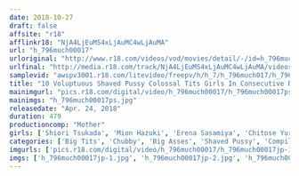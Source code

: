 ```yaml
---
date: 2018-10-27
draft: false
affsite: "r18"
afflinkr18: "NjA4LjEuMS4xLjAuMC4wLjAuMA"
url: "h_796much00017"
urloriginal: "http://www.r18.com/videos/vod/movies/detail/-/id=h_796much00017"
urlfinal: "http://media.r18.com/track/NjA4LjEuMS4xLjAuMC4wLjAuMA/videos/vod/movies/detail/-/id=h_796much00017"
samplevid: "awspv3001.r18.com/litevideo/freepv/h/h_7/h_796much017/h_796much017_dmb_w.mp4"
title: "10 Voluptuous Shaved Pussy Colossal Tits Girls In Consecutive Rounds Of Sex 8 Hours"
mainimgurl: "pics.r18.com/digital/video/h_796much00017/h_796much00017ps.jpg"
mainimgs: "h_796much00017ps.jpg"
releasedate: "Apr. 24, 2018"
duration: 479
productioncomp: "Mother"
girls: ['Shiori Tsukada', 'Mion Hazuki', 'Erena Sasamiya', 'Chitose Yura', 'Shizuka Nonami', 'Hasumi Kawaguchi', 'China Yukizome']
categories: ['Big Tits', 'Chubby', 'Big Asses', 'Shaved Pussy', 'Compilation', 'Over 4 Hours', 'Hi-Def']
imgurls: ['pics.r18.com/digital/video/h_796much00017/h_796much00017jp-1.jpg', 'pics.r18.com/digital/video/h_796much00017/h_796much00017jp-2.jpg', 'pics.r18.com/digital/video/h_796much00017/h_796much00017jp-3.jpg', 'pics.r18.com/digital/video/h_796much00017/h_796much00017jp-4.jpg', 'pics.r18.com/digital/video/h_796much00017/h_796much00017jp-5.jpg', 'pics.r18.com/digital/video/h_796much00017/h_796much00017jp-6.jpg', 'pics.r18.com/digital/video/h_796much00017/h_796much00017jp-7.jpg', 'pics.r18.com/digital/video/h_796much00017/h_796much00017jp-8.jpg', 'pics.r18.com/digital/video/h_796much00017/h_796much00017jp-9.jpg', 'pics.r18.com/digital/video/h_796much00017/h_796much00017jp-10.jpg', 'pics.r18.com/digital/video/h_796much00017/h_796much00017jp-11.jpg', 'pics.r18.com/digital/video/h_796much00017/h_796much00017jp-12.jpg', 'pics.r18.com/digital/video/h_796much00017/h_796much00017jp-13.jpg', 'pics.r18.com/digital/video/h_796much00017/h_796much00017jp-14.jpg', 'pics.r18.com/digital/video/h_796much00017/h_796much00017jp-15.jpg', 'pics.r18.com/digital/video/h_796much00017/h_796much00017jp-16.jpg', 'pics.r18.com/digital/video/h_796much00017/h_796much00017jp-17.jpg', 'pics.r18.com/digital/video/h_796much00017/h_796much00017jp-18.jpg', 'pics.r18.com/digital/video/h_796much00017/h_796much00017jp-19.jpg', 'pics.r18.com/digital/video/h_796much00017/h_796much00017jp-20.jpg']
imgs: ['h_796much00017jp-1.jpg', 'h_796much00017jp-2.jpg', 'h_796much00017jp-3.jpg', 'h_796much00017jp-4.jpg', 'h_796much00017jp-5.jpg', 'h_796much00017jp-6.jpg', 'h_796much00017jp-7.jpg', 'h_796much00017jp-8.jpg', 'h_796much00017jp-9.jpg', 'h_796much00017jp-10.jpg', 'h_796much00017jp-11.jpg', 'h_796much00017jp-12.jpg', 'h_796much00017jp-13.jpg', 'h_796much00017jp-14.jpg', 'h_796much00017jp-15.jpg', 'h_796much00017jp-16.jpg', 'h_796much00017jp-17.jpg', 'h_796much00017jp-18.jpg', 'h_796much00017jp-19.jpg', 'h_796much00017jp-20.jpg']
---
```

